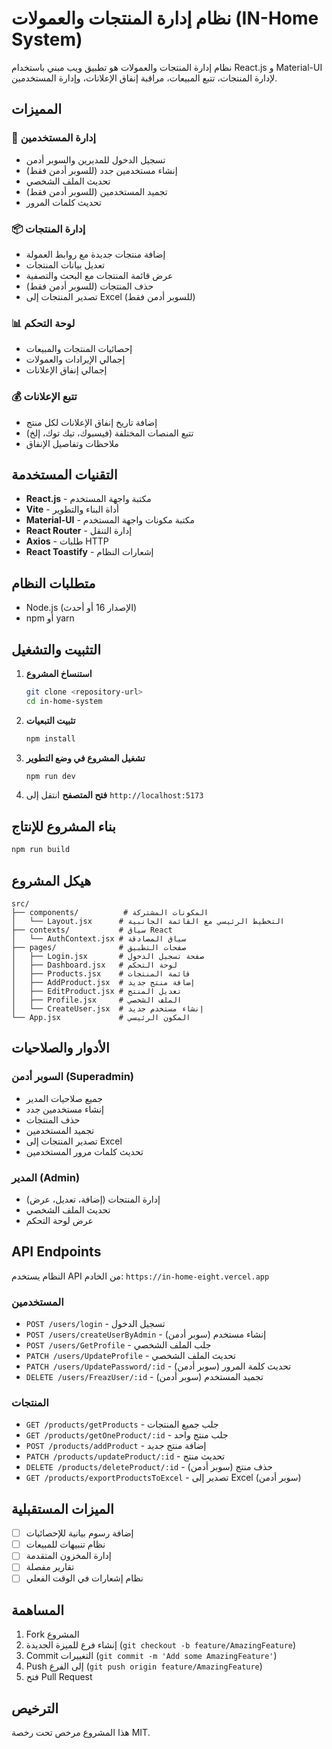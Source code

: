 # نظام إدارة المنتجات والعمولات (IN-Home System)

نظام إدارة المنتجات والعمولات هو تطبيق ويب مبني باستخدام React.js و Material-UI لإدارة المنتجات، تتبع المبيعات، مراقبة إنفاق الإعلانات، وإدارة المستخدمين.

## المميزات

### 👤 إدارة المستخدمين
- تسجيل الدخول للمديرين والسوبر أدمن
- إنشاء مستخدمين جدد (للسوبر أدمن فقط)
- تحديث الملف الشخصي
- تجميد المستخدمين (للسوبر أدمن فقط)
- تحديث كلمات المرور

### 📦 إدارة المنتجات
- إضافة منتجات جديدة مع روابط العمولة
- تعديل بيانات المنتجات
- عرض قائمة المنتجات مع البحث والتصفية
- حذف المنتجات (للسوبر أدمن فقط)
- تصدير المنتجات إلى Excel (للسوبر أدمن فقط)

### 📊 لوحة التحكم
- إحصائيات المنتجات والمبيعات
- إجمالي الإيرادات والعمولات
- إجمالي إنفاق الإعلانات

### 💰 تتبع الإعلانات
- إضافة تاريخ إنفاق الإعلانات لكل منتج
- تتبع المنصات المختلفة (فيسبوك، تيك توك، إلخ)
- ملاحظات وتفاصيل الإنفاق

## التقنيات المستخدمة

- **React.js** - مكتبة واجهة المستخدم
- **Vite** - أداة البناء والتطوير
- **Material-UI** - مكتبة مكونات واجهة المستخدم
- **React Router** - إدارة التنقل
- **Axios** - طلبات HTTP
- **React Toastify** - إشعارات النظام

## متطلبات النظام

- Node.js (الإصدار 16 أو أحدث)
- npm أو yarn

## التثبيت والتشغيل

1. **استنساخ المشروع**
   ```bash
   git clone <repository-url>
   cd in-home-system
   ```

2. **تثبيت التبعيات**
   ```bash
   npm install
   ```

3. **تشغيل المشروع في وضع التطوير**
   ```bash
   npm run dev
   ```

4. **فتح المتصفح**
   انتقل إلى `http://localhost:5173`

## بناء المشروع للإنتاج

```bash
npm run build
```

## هيكل المشروع

```
src/
├── components/          # المكونات المشتركة
│   └── Layout.jsx      # التخطيط الرئيسي مع القائمة الجانبية
├── contexts/           # سياق React
│   └── AuthContext.jsx # سياق المصادقة
├── pages/              # صفحات التطبيق
│   ├── Login.jsx       # صفحة تسجيل الدخول
│   ├── Dashboard.jsx   # لوحة التحكم
│   ├── Products.jsx    # قائمة المنتجات
│   ├── AddProduct.jsx  # إضافة منتج جديد
│   ├── EditProduct.jsx # تعديل المنتج
│   ├── Profile.jsx     # الملف الشخصي
│   └── CreateUser.jsx  # إنشاء مستخدم جديد
└── App.jsx             # المكون الرئيسي
```

## الأدوار والصلاحيات

### السوبر أدمن (Superadmin)
- جميع صلاحيات المدير
- إنشاء مستخدمين جدد
- حذف المنتجات
- تجميد المستخدمين
- تصدير المنتجات إلى Excel
- تحديث كلمات مرور المستخدمين

### المدير (Admin)
- إدارة المنتجات (إضافة، تعديل، عرض)
- تحديث الملف الشخصي
- عرض لوحة التحكم

## API Endpoints

النظام يستخدم API من الخادم: `https://in-home-eight.vercel.app`

### المستخدمين
- `POST /users/login` - تسجيل الدخول
- `POST /users/createUserByAdmin` - إنشاء مستخدم (سوبر أدمن)
- `POST /users/GetProfile` - جلب الملف الشخصي
- `PATCH /users/UpdateProfile` - تحديث الملف الشخصي
- `PATCH /users/UpdatePassword/:id` - تحديث كلمة المرور (سوبر أدمن)
- `DELETE /users/FreazUser/:id` - تجميد المستخدم (سوبر أدمن)

### المنتجات
- `GET /products/getProducts` - جلب جميع المنتجات
- `GET /products/getOneProduct/:id` - جلب منتج واحد
- `POST /products/addProduct` - إضافة منتج جديد
- `PATCH /products/updateProduct/:id` - تحديث منتج
- `DELETE /products/deleteProduct/:id` - حذف منتج (سوبر أدمن)
- `GET /products/exportProductsToExcel` - تصدير إلى Excel (سوبر أدمن)

## الميزات المستقبلية

- [ ] إضافة رسوم بيانية للإحصائيات
- [ ] نظام تنبيهات للمبيعات
- [ ] إدارة المخزون المتقدمة
- [ ] تقارير مفصلة
- [ ] نظام إشعارات في الوقت الفعلي

## المساهمة

1. Fork المشروع
2. إنشاء فرع للميزة الجديدة (`git checkout -b feature/AmazingFeature`)
3. Commit التغييرات (`git commit -m 'Add some AmazingFeature'`)
4. Push إلى الفرع (`git push origin feature/AmazingFeature`)
5. فتح Pull Request

## الترخيص

هذا المشروع مرخص تحت رخصة MIT.

